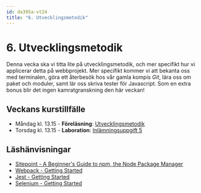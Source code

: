```yaml
---
id: da395a-vt24
title: "6. Utvecklingsmetodik"
---
```


# 6. Utvecklingsmetodik

Denna vecka ska vi titta lite på utvecklingsmetodik, och mer specifikt hur vi applicerar detta på webbprojekt. Mer specifikt kommer vi att bekanta oss med terminalen, göra ett återbesök hos vår gamla kompis *Git*, lära oss om paket och moduler, samt lär oss skriva tester för Javascript. Som en extra bonus blir det ingen kamratgranskning den här veckan!

## Veckans kurstillfälle

- Måndag kl. 13.15 - **Föreläsning**: [Utvecklingsmetodik](../f1/)
- Torsdag kl. 13.15 - **Laboration**: [Inlämningsuppgift 5](../i1/)

## Läshänvisningar

- [Sitepoint - A Beginner's Guide to npm, the Node Package Manager](https://www.sitepoint.com/npm-guide/)
- [Webpack - Getting Started](https://webpack.js.org/guides/getting-started/)
- [Jest - Getting Started](https://jestjs.io/docs/getting-started)
- [Selenium - Getting Started](https://jestjs.io/docs/getting-started)
